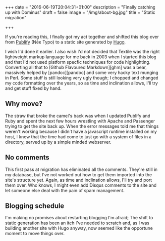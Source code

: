 +++
date = "2016-06-19T20:04:31+01:00"
description = "Finally catching up with Dominus"
draft = false
image = "/img/about-bg.jpg"
title = "Static migration"

+++

If you're reading this, I finally got my act together and shifted this blog over from  [Publify](https://github.com/publify/publify) (Née Typo) to a static site generated by [Hugo](hugo.spf13.com). 
<!--more-->

I wish I'd done it earlier. I also wish I'd not decided that Textile was the right lightweight markup language for me back in 2003 when I started this blog and that I'd not used platform specfic techniques for code highlighting. Converting all that to [Github Flavoured Markdown][ghm] was a bear, massively helped by [pandoc][pandoc] and some very hacky text munging in Perl. Some stuff is still looking very ugly though; I chopped and changed my code formatting over the years, so as time and inclination allows, I'll try and get stuff fixed by hand.

## Why move?

The straw that broke the camel's back was when I updated Publify and Ruby and spent the next few hours wrestling with Apache and Passenger trying to get the site back up. When the error messages told me that things weren't working because I didn't have a javascript runtime installed on my host, I knew that the time had come to just go with a system of files in a directory, served up by a simple minded webserver.

## No comments

This first pass at migration has eliminated all the comments. They're still in my database, but I've not worked out how to get them imported into the site's structure yet. Again, as time and inclination allows, I'll try and port them over. Who knows, I might even add Disqus comments to the site and let someone else deal with the pain of spam management.

## Blogging schedule

I'm making no promises about restarting blogging I'm afraid; The shift to static generation has been an itch I've needed to scratch and, as I was building another site with Hugo anyway, now seemed like the opportune moment to move things over. 

